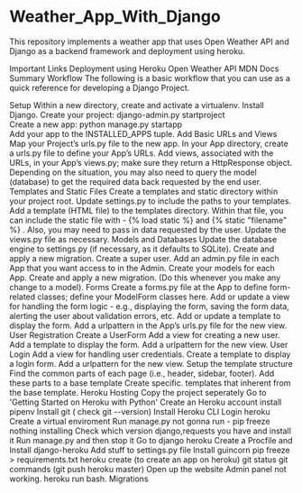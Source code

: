 # Weather_App_With_Django
This repository implements a weather app that uses Open Weather API and Django as a backend framework and deployment using heroku.

Important Links
Deployment using Heroku
Open Weather API
MDN Docs
Summary Workflow
The following is a basic workflow that you can use as a quick reference for developing a Django Project.

Setup
Within a new directory, create and activate a virtualenv.
Install Django.
Create your project:
 django-admin.py startproject  
Create a new app:
 python manage.py startapp  
Add your app to the INSTALLED_APPS tuple.
Add Basic URLs and Views
Map your Project’s urls.py file to the new app.
In your App directory, create a urls.py file to define your App’s URLs.
Add views, associated with the URLs, in your App’s views.py; make sure they return a HttpResponse object. Depending on the situation, you may also need to query the model (database) to get the required data back requested by the end user.
Templates and Static Files
Create a templates and static directory within your project root.
Update settings.py to include the paths to your templates.
Add a template (HTML file) to the templates directory. Within that file, you can include the static file with -
{% load static %}
and
 {% static "filename" %} 
. Also, you may need to pass in data requested by the user.
Update the views.py file as necessary.
Models and Databases
Update the database engine to settings.py (if necessary, as it defaults to SQLite).
Create and apply a new migration.
Create a super user.
Add an admin.py file in each App that you want access to in the Admin.
Create your models for each App.
Create and apply a new migration. (Do this whenever you make any change to a model).
Forms
Create a forms.py file at the App to define form-related classes; define your ModelForm classes here.
Add or update a view for handling the form logic - e.g., displaying the form, saving the form data, alerting the user about validation errors, etc.
Add or update a template to display the form.
Add a urlpattern in the App’s urls.py file for the new view.
User Registration
Create a UserForm
Add a view for creating a new user.
Add a template to display the form.
Add a urlpattern for the new view.
User Login
Add a view for handling user credentials.
Create a template to display a login form.
Add a urlpattern for the new view.
Setup the template structure
Find the common parts of each page (i.e., header, sidebar, footer).
Add these parts to a base template
Create specific. templates that inherent from the base template.
Heroku Hosting
Copy the project seperately
Go to 'Getting Started on Heroku with Python'
Create an Heroku account
install pipenv
Install git ( check git --version)
Install Heroku CLI
Login heroku
Create a virtual enviroment
Run manage.py not gonna run - pip freeze nothing installing
Check which version django,requests you have and install it
Run manage.py and then stop it
Go to django heroku
Create a Procfile and
Install django-heroku
Add stuff to settings.py file
Install guincorn
pip freeze > requirements.txt
heroku create (to create an app on heroku)
git status git commands (git push heroku master)
Open up the website
Admin panel not working. heroku run bash. Migrations
